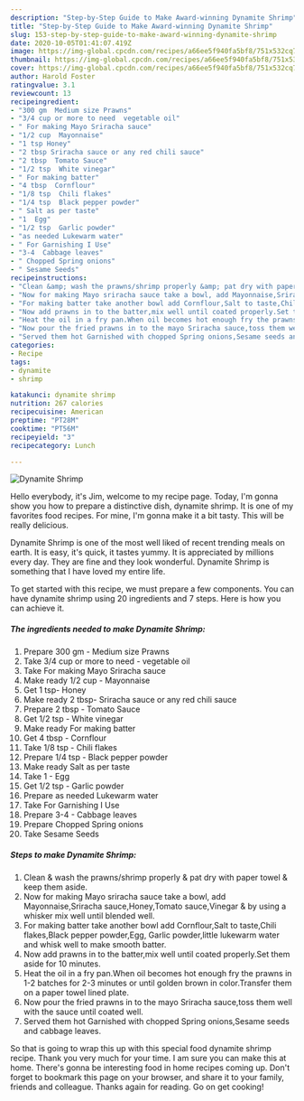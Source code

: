 ```yaml
---
description: "Step-by-Step Guide to Make Award-winning Dynamite Shrimp"
title: "Step-by-Step Guide to Make Award-winning Dynamite Shrimp"
slug: 153-step-by-step-guide-to-make-award-winning-dynamite-shrimp
date: 2020-10-05T01:41:07.419Z
image: https://img-global.cpcdn.com/recipes/a66ee5f940fa5bf8/751x532cq70/dynamite-shrimp-recipe-main-photo.jpg
thumbnail: https://img-global.cpcdn.com/recipes/a66ee5f940fa5bf8/751x532cq70/dynamite-shrimp-recipe-main-photo.jpg
cover: https://img-global.cpcdn.com/recipes/a66ee5f940fa5bf8/751x532cq70/dynamite-shrimp-recipe-main-photo.jpg
author: Harold Foster
ratingvalue: 3.1
reviewcount: 13
recipeingredient:
- "300 gm  Medium size Prawns"
- "3/4 cup or more to need  vegetable oil"
- " For making Mayo Sriracha sauce"
- "1/2 cup  Mayonnaise"
- "1 tsp Honey"
- "2 tbsp Sriracha sauce or any red chili sauce"
- "2 tbsp  Tomato Sauce"
- "1/2 tsp  White vinegar"
- " For making batter"
- "4 tbsp  Cornflour"
- "1/8 tsp  Chili flakes"
- "1/4 tsp  Black pepper powder"
- " Salt as per taste"
- "1  Egg"
- "1/2 tsp  Garlic powder"
- "as needed Lukewarm water"
- " For Garnishing I Use"
- "3-4  Cabbage leaves"
- " Chopped Spring onions"
- " Sesame Seeds"
recipeinstructions:
- "Clean &amp; wash the prawns/shrimp properly &amp; pat dry with paper towel &amp; keep them aside."
- "Now for making Mayo sriracha sauce take a bowl, add Mayonnaise,Sriracha sauce,Honey,Tomato sauce,Vinegar &amp; by using a whisker mix well until blended well."
- "For making batter take another bowl add Cornflour,Salt to taste,Chili flakes,Black pepper powder,Egg, Garlic powder,little lukewarm water and whisk well to make smooth batter."
- "Now add prawns in to the batter,mix well until coated properly.Set them aside for 10 minutes."
- "Heat the oil in a fry pan.When oil becomes hot enough fry the prawns in 1-2 batches for 2-3 minutes or until golden brown in color.Transfer them on a paper towel lined plate."
- "Now pour the fried prawns in to the mayo Sriracha sauce,toss them well with the sauce until coated well."
- "Served them hot Garnished with chopped Spring onions,Sesame seeds and cabbage leaves."
categories:
- Recipe
tags:
- dynamite
- shrimp

katakunci: dynamite shrimp 
nutrition: 267 calories
recipecuisine: American
preptime: "PT28M"
cooktime: "PT56M"
recipeyield: "3"
recipecategory: Lunch

---
```



![Dynamite Shrimp](https://img-global.cpcdn.com/recipes/a66ee5f940fa5bf8/751x532cq70/dynamite-shrimp-recipe-main-photo.jpg)

Hello everybody, it's Jim, welcome to my recipe page. Today, I'm gonna show you how to prepare a distinctive dish, dynamite shrimp. It is one of my favorites food recipes. For mine, I'm gonna make it a bit tasty. This will be really delicious.



Dynamite Shrimp is one of the most well liked of recent trending meals on earth. It is easy, it's quick, it tastes yummy. It is appreciated by millions every day. They are fine and they look wonderful. Dynamite Shrimp is something that I have loved my entire life.


To get started with this recipe, we must prepare a few components. You can have dynamite shrimp using 20 ingredients and 7 steps. Here is how you can achieve it.

<!--inarticleads1-->

##### The ingredients needed to make Dynamite Shrimp:

1. Prepare 300 gm - Medium size Prawns
1. Take 3/4 cup or more to need - vegetable oil
1. Take  For making Mayo Sriracha sauce
1. Make ready 1/2 cup - Mayonnaise
1. Get 1 tsp- Honey
1. Make ready 2 tbsp- Sriracha sauce or any red chili sauce
1. Prepare 2 tbsp - Tomato Sauce
1. Get 1/2 tsp - White vinegar
1. Make ready  For making batter
1. Get 4 tbsp - Cornflour
1. Take 1/8 tsp - Chili flakes
1. Prepare 1/4 tsp - Black pepper powder
1. Make ready  Salt as per taste
1. Take 1 - Egg
1. Get 1/2 tsp - Garlic powder
1. Prepare as needed Lukewarm water
1. Take  For Garnishing I Use
1. Prepare 3-4 - Cabbage leaves
1. Prepare  Chopped Spring onions
1. Take  Sesame Seeds




<!--inarticleads2-->

##### Steps to make Dynamite Shrimp:

1. Clean &amp; wash the prawns/shrimp properly &amp; pat dry with paper towel &amp; keep them aside.
1. Now for making Mayo sriracha sauce take a bowl, add Mayonnaise,Sriracha sauce,Honey,Tomato sauce,Vinegar &amp; by using a whisker mix well until blended well.
1. For making batter take another bowl add Cornflour,Salt to taste,Chili flakes,Black pepper powder,Egg, Garlic powder,little lukewarm water and whisk well to make smooth batter.
1. Now add prawns in to the batter,mix well until coated properly.Set them aside for 10 minutes.
1. Heat the oil in a fry pan.When oil becomes hot enough fry the prawns in 1-2 batches for 2-3 minutes or until golden brown in color.Transfer them on a paper towel lined plate.
1. Now pour the fried prawns in to the mayo Sriracha sauce,toss them well with the sauce until coated well.
1. Served them hot Garnished with chopped Spring onions,Sesame seeds and cabbage leaves.




So that is going to wrap this up with this special food dynamite shrimp recipe. Thank you very much for your time. I am sure you can make this at home. There's gonna be interesting food in home recipes coming up. Don't forget to bookmark this page on your browser, and share it to your family, friends and colleague. Thanks again for reading. Go on get cooking!
